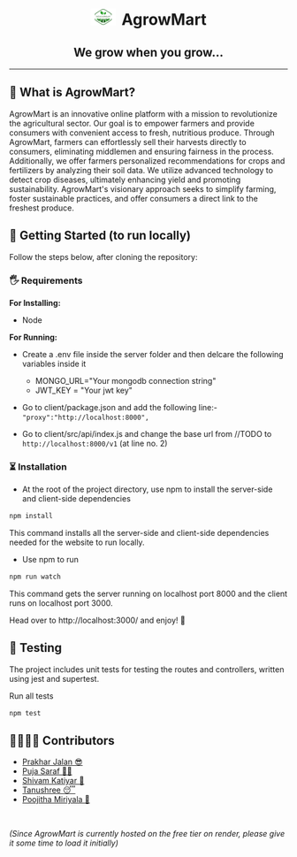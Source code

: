 <h1 align="center"><span><img src="logo.png" height='30px' style='margin-right:10px;'/></span>AgrowMart</h1>
<h2 align="center">We grow when you grow...</h2>

---

## 🤔 What is AgrowMart?

AgrowMart is an innovative online platform with a mission to revolutionize the agricultural sector. Our goal is to empower farmers and provide consumers with convenient access to fresh, nutritious produce. Through AgrowMart, farmers can effortlessly sell their harvests directly to consumers, eliminating middlemen and ensuring fairness in the process. Additionally, we offer farmers personalized recommendations for crops and fertilizers by analyzing their soil data. We utilize advanced technology to detect crop diseases, ultimately enhancing yield and promoting sustainability. AgrowMart's visionary approach seeks to simplify farming, foster sustainable practices, and offer consumers a direct link to the freshest produce.

## 🏁 Getting Started (to run locally)

Follow the steps below, after cloning the repository:

### 🖐 Requirements

**For Installing:**

- Node

**For Running:**

- Create a .env file inside the server folder and then delcare the following variables inside it

  - MONGO_URL="Your mongodb connection string"
  - JWT_KEY = "Your jwt key"

- Go to client/package.json and add the following line:-
  `"proxy":"http://localhost:8000",`
- Go to client/src/api/index.js and change the base url from //TODO to `http://localhost:8000/v1` (at line no. 2)

### ⏳ Installation

- At the root of the project directory, use npm to install the server-side and client-side dependencies

```bash
npm install
```

This command installs all the server-side  and client-side dependencies needed for the website to run locally.

- Use npm to run

```bash
npm run watch
```


This command gets the server running on localhost port 8000 and the client runs on localhost port 3000.

Head over to http://localhost:3000/ and enjoy! 🎉
<br/>

<!-- ### 🌐 Postman Collection

Click below to fork our postman collection and play around with our api

[![Run in Postman](https://run.pstmn.io/button.svg)](https://app.getpostman.com/run-collection/21161585-d244fa0d-a935-4848-b91d-8ae744a3b682?action=collection%2Ffork&collection-url=entityId%3D21161585-d244fa0d-a935-4848-b91d-8ae744a3b682%26entityType%3Dcollection%26workspaceId%3Db6ae606e-00db-4b39-b8a6-136f9150dd47) -->



<!-- ### 🤝 Contributing

Contributions are what make the open source community such an amazing place to be learn, inspire, and create. Any contributions you make are greatly appreciated. The **Issues** tab is a good place to begin!

1. Fork the project repo
2. Clone the forked repo on your machine
3. Create your feature branch (`git checkout -b feature/AmazingFeature`)
4. Commit your changes (`git commit -m 'Add some AmazingFeature'`)
5. Push to the branch on your forked repo (`git push origin feature/AmazingFeature`)
6. Open a pull request -->

## 👻 Testing

The project includes unit tests for testing the routes and controllers, written using jest and supertest.

Run all tests

```bash
npm test
```

## 👨‍💻👩‍💻 Contributors

- [Prakhar Jalan 😎](https://www.linkedin.com/in/jalansprakhar/)
- [Puja Saraf 👩‍💻](https://www.linkedin.com/in/pujaa-saraf/)
- [Shivam Katiyar 🫨](https://www.linkedin.com/in/poojitha-miriyala/)
- [Tanushree 😴](https://www.linkedin.com/in/tanushree-a32849201/)
- [Poojitha Miriyala 👹](https://www.linkedin.com/in/poojitha-miriyala/)

<br>

_(Since AgrowMart is currently hosted on the free tier on render, please give it some time to load it initially)_
